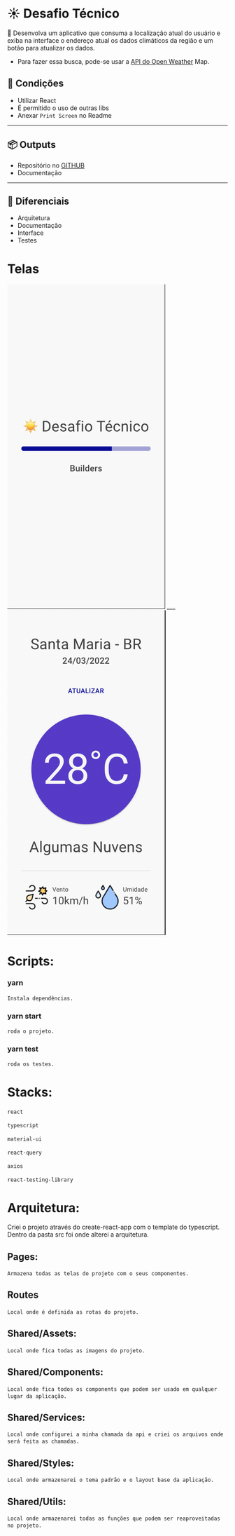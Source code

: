 # ☀️ Desafio Técnico

🎯 Desenvolva um aplicativo que consuma a localização atual do usuário e exiba na interface o endereço atual os dados climáticos da região e um botão para atualizar os dados.

- Para fazer essa busca, pode-se usar a [API do Open Weather](https://openweathermap.org/api) Map.

## 📌 Condições

- Utilizar React
- É permitido o uso de outras libs
- Anexar `Print Screen` no Readme

---

## 📦 Outputs

- Repositório no [GITHUB](https://www.notion.so/GITHUB-4d23c6fae3f945bc82b7a3832f205d50)
- Documentação

---

## 🙌 Diferenciais

- Arquitetura
- Documentação
- Interface
- Testes

# Telas

![Tela de loading](./src/shared/assets/screen01.png) \_\_\_ ![Tela principal](./src/shared/assets/screen02.png)

# Scripts:

### yarn

```
Instala dependências.
```

### yarn start

```
roda o projeto.
```

### yarn test

```
roda os testes.
```

# Stacks:

`react`

`typescript`

`material-ui`

`react-query`

`axios`

`react-testing-library`

# Arquitetura:

Criei o projeto através do create-react-app com o template do typescript. Dentro da pasta src foi onde alterei a arquitetura.

## Pages:

```
Armazena todas as telas do projeto com o seus componentes.
```

## Routes

```
Local onde é definida as rotas do projeto.
```

## Shared/Assets:

```
Local onde fica todas as imagens do projeto.
```

## Shared/Components:

```
Local onde fica todos os components que podem ser usado em qualquer lugar da aplicação.
```

## Shared/Services:

```
Local onde configurei a minha chamada da api e criei os arquivos onde será feita as chamadas.
```

## Shared/Styles:

```
Local onde armazenarei o tema padrão e o layout base da aplicação.
```

## Shared/Utils:

```
Local onde armazenarei todas as funções que podem ser reaproveitadas no projeto.
```
